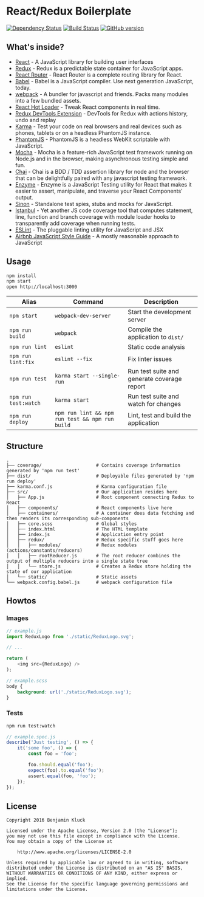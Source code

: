 React/Redux Boilerplate
=======================

[![Dependency Status](https://david-dm.org/fuglu/react-redux-boilerplate.svg)](https://david-dm.org/fuglu/react-redux-boilerplate)
[![Build Status](https://travis-ci.org/fuglu/react-redux-boilerplate.svg)](https://travis-ci.org/fuglu/react-redux-boilerplate)
[![GitHub version](https://badge.fury.io/gh/fuglu%2Freact-redux-boilerplate.svg)](http://badge.fury.io/gh/fuglu%2Freact-redux-boilerplate)

What's inside?
--------------

* [React](https://facebook.github.io/react/) - A JavaScript library for building user interfaces
* [Redux](https://github.com/reactjs/redux) - Redux is a predictable state container for JavaScript apps.
* [React Router](https://github.com/reactjs/react-router) - React Router is a complete routing library for React.
* [Babel](https://webpack.github.io/) - Babel is a JavaScript compiler. Use next generation JavaScript, today.
* [webpack](https://webpack.github.io/) - A bundler for javascript and friends. Packs many modules into a few bundled assets.
* [React Hot Loader](https://github.com/gaearon/react-hot-loader) - Tweak React components in real time.
* [Redux DevTools Extension](https://github.com/zalmoxisus/redux-devtools-extension) - DevTools for Redux with actions history, undo and replay
* [Karma](https://karma-runner.github.io) - Test your code on real browsers and real devices such as phones, tablets or on a headless PhantomJS instance.
* [PhantomJS](http://phantomjs.org/) - PhantomJS is a headless WebKit scriptable with JavaScript.
* [Mocha](https://mochajs.org/) - Mocha is a feature-rich JavaScript test framework running on Node.js and in the browser, making asynchronous testing simple and fun.
* [Chai](http://chaijs.com/) - Chai is a BDD / TDD assertion library for node and the browser that can be delightfully paired with any javascript testing framework.
* [Enzyme](http://airbnb.io/enzyme/) - Enzyme is a JavaScript Testing utility for React that makes it easier to assert, manipulate, and traverse your React Components' output.
* [Sinon](http://sinonjs.org/) - Standalone test spies, stubs and mocks for JavaScript.
* [Istanbul](https://github.com/gotwarlost/istanbul) - Yet another JS code coverage tool that computes statement, line, function and branch coverage with module loader hooks to transparently add coverage when running tests.
* [ESLint](http://eslint.org/) - The pluggable linting utility for JavaScript and JSX
* [Airbnb JavaScript Style Guide](https://github.com/airbnb/javascript) - A mostly reasonable approach to JavaScript


Usage
-----

```bash
npm install
npm start
open http://localhost:3000
```

| Alias                 | Command                                         | Description                                 |
|-----------------------|-------------------------------------------------|---------------------------------------------|
| `npm start`           | `webpack-dev-server`                            | Start the development server                |
| `npm run build`       | `webpack`                                       | Compile the application to `dist/`          |
| `npm run lint`        | `eslint`                                        | Static code analysis                        |
| `npm run lint:fix`    | `eslint --fix`                                  | Fix linter issues                           |
| `npm run test`        | `karma start --single-run`                      | Run test suite and generate coverage report |
| `npm run test:watch`  | `karma start`                                   | Run test suite and watch for changes        |
| `npm run deploy`      | `npm run lint && npm run test && npm run build` | Lint, test and build the application        |



Structure
---------

```
.
├── coverage/                    # Contains coverage information generated by 'npm run test'
├── dist/                        # Deployable files generated by 'npm run deploy'
├── karma.conf.js                # Karma configuration file
├── src/                         # Our application resides here
│   ├── App.js                   # Root component connecting Redux to React
│   ├── components/              # React components live here
│   ├── containers/              # A container does data fetching and then renders its corresponding sub-components
│   ├── core.scss                # Global styles
│   ├── index.html               # The HTML template
│   ├── index.js                 # Application entry point
│   ├── redux/                   # Redux specific stuff goes here
│   │   ├── modules/             # Redux modules (actions/constants/reducers)
│   │   ├── rootReducer.js       # The root reducer combines the output of multiple reducers into a single state tree
│   │   └── store.js             # Creates a Redux store holding the state of our application
│   └── static/                  # Static assets
└── webpack.config.babel.js      # webpack configuration file
```

Howtos
------

### Images

```javascript
// example.js
import ReduxLogo from './static/ReduxLogo.svg';

// ...

return (
	<img src={ReduxLogo} />
);
```

```scss
// example.scss
body {
	background: url('./static/ReduxLogo.svg');
}
```



### Tests

```bash
npm run test:watch
```

```javascript
// example.spec.js
describe('Just testing', () => {
	it('some foo', () => {
		const foo = 'foo';

		foo.should.equal('foo');
		expect(foo).to.equal('foo');
		assert.equal(foo, 'foo');
	});
});
```

License
-------

```
Copyright 2016 Benjamin Kluck

Licensed under the Apache License, Version 2.0 (the "License");
you may not use this file except in compliance with the License.
You may obtain a copy of the License at

	http://www.apache.org/licenses/LICENSE-2.0

Unless required by applicable law or agreed to in writing, software
distributed under the License is distributed on an "AS IS" BASIS,
WITHOUT WARRANTIES OR CONDITIONS OF ANY KIND, either express or implied.
See the License for the specific language governing permissions and
limitations under the License.
```
